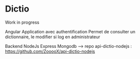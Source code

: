 # Dictio
Work in progress

Angular
Application avec authentification
Permet de consulter un dictionnaire, le modifier si log en administrateur

Backend NodeJs Express Mongodb --> repo api-dictio-nodejs : https://github.com/ZooooX/api-dictio-nodejs
